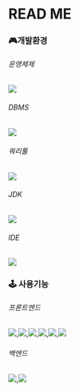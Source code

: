 # READ ME

### 🎮개발환경
###### 운영체제
<img src="https://img.shields.io/badge/Windows-0078D6?style=flat-square&logo=Windows&logoColor=white"/>

###### DBMS
<img src="https://img.shields.io/badge/MySQL 8.0.29-4479A1?style=flat-square&logo=MySQL&logoColor=white"/>

###### 쿼리툴
<img src="https://img.shields.io/badge/DBeaver 22.1.2-000000?style=flat-square&logo=Color="/>


###### JDK

<img src="https://img.shields.io/badge/JDK 11.0.15-007396?style=flat-square&logo=java&logoColor=white">

###### IDE

<img src="https://img.shields.io/badge/sts4 _4.15.3-83B81A?style=flat-square&logo=Color="/>

### 🕹 사용기능


###### 프론트엔드

<img src="https://img.shields.io/badge/jQuery 3.6.0-0769AD?style=flat-square&logo=jQuery&logoColor=white">,<img src="https://img.shields.io/badge/Thymeleaf 3.0.15-005F0F?style=flat-square&logo=Thymeleaf&logoColor=white">,<img src="https://img.shields.io/badge/Bootstrap  5.1.3-7952B3?style=flat-square&logo=Bootstrap&logoColor=white">,<img src="https://img.shields.io/badge/MediaQuery-F7901E?style=flat-square&logo=Color="/>,<img src="https://img.shields.io/badge/Ajax-40AEF0?style=flat-square&logo=Color="/>,<img src="https://img.shields.io/badge/flexbox-02458D?style=flat-square&logo=Color="/>

###### 백엔드

<img src="https://img.shields.io/badge/Spring boot 2.7.2-6DB33F?style=flat-square&logo=Spring Boot&logoColor=white"/>,<img src="https://img.shields.io/badge/Spring Security 5.7.2-6DB33F?style=flat-square&logo=Spring Security&logoColor=white"/>
